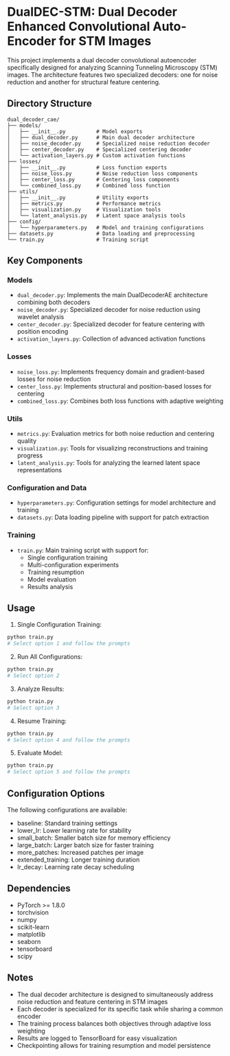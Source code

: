 # DualDEC-STM: Dual Decoder Enhanced Convolutional Auto-Encoder for STM Images

This project implements a dual decoder convolutional autoencoder specifically designed for analyzing Scanning Tunneling Microscopy (STM) images. The architecture features two specialized decoders: one for noise reduction and another for structural feature centering.

## Directory Structure

```
dual_decoder_cae/
├── models/
│   ├── __init__.py          # Model exports
│   ├── dual_decoder.py      # Main dual decoder architecture
│   ├── noise_decoder.py     # Specialized noise reduction decoder
│   ├── center_decoder.py    # Specialized centering decoder
│   └── activation_layers.py # Custom activation functions
├── losses/
│   ├── __init__.py          # Loss function exports
│   ├── noise_loss.py        # Noise reduction loss components
│   ├── center_loss.py       # Centering loss components
│   └── combined_loss.py     # Combined loss function
├── utils/
│   ├── __init__.py          # Utility exports
│   ├── metrics.py           # Performance metrics
│   ├── visualization.py     # Visualization tools
│   └── latent_analysis.py   # Latent space analysis tools
├── config/
│   └── hyperparameters.py   # Model and training configurations
├── datasets.py              # Data loading and preprocessing
└── train.py                 # Training script
```

## Key Components

### Models
- `dual_decoder.py`: Implements the main DualDecoderAE architecture combining both decoders
- `noise_decoder.py`: Specialized decoder for noise reduction using wavelet analysis
- `center_decoder.py`: Specialized decoder for feature centering with position encoding
- `activation_layers.py`: Collection of advanced activation functions

### Losses
- `noise_loss.py`: Implements frequency domain and gradient-based losses for noise reduction
- `center_loss.py`: Implements structural and position-based losses for centering
- `combined_loss.py`: Combines both loss functions with adaptive weighting

### Utils
- `metrics.py`: Evaluation metrics for both noise reduction and centering quality
- `visualization.py`: Tools for visualizing reconstructions and training progress
- `latent_analysis.py`: Tools for analyzing the learned latent space representations

### Configuration and Data
- `hyperparameters.py`: Configuration settings for model architecture and training
- `datasets.py`: Data loading pipeline with support for patch extraction

### Training
- `train.py`: Main training script with support for:
  - Single configuration training
  - Multi-configuration experiments
  - Training resumption
  - Model evaluation
  - Results analysis

## Usage

1. Single Configuration Training:
```bash
python train.py
# Select option 1 and follow the prompts
```

2. Run All Configurations:
```bash
python train.py
# Select option 2
```

3. Analyze Results:
```bash
python train.py
# Select option 3
```

4. Resume Training:
```bash
python train.py
# Select option 4 and follow the prompts
```

5. Evaluate Model:
```bash
python train.py
# Select option 5 and follow the prompts
```

## Configuration Options

The following configurations are available:
- baseline: Standard training settings
- lower_lr: Lower learning rate for stability
- small_batch: Smaller batch size for memory efficiency
- large_batch: Larger batch size for faster training
- more_patches: Increased patches per image
- extended_training: Longer training duration
- lr_decay: Learning rate decay scheduling

## Dependencies

- PyTorch >= 1.8.0
- torchvision
- numpy
- scikit-learn
- matplotlib
- seaborn
- tensorboard
- scipy

## Notes

- The dual decoder architecture is designed to simultaneously address noise reduction and feature centering in STM images
- Each decoder is specialized for its specific task while sharing a common encoder
- The training process balances both objectives through adaptive loss weighting
- Results are logged to TensorBoard for easy visualization
- Checkpointing allows for training resumption and model persistence


